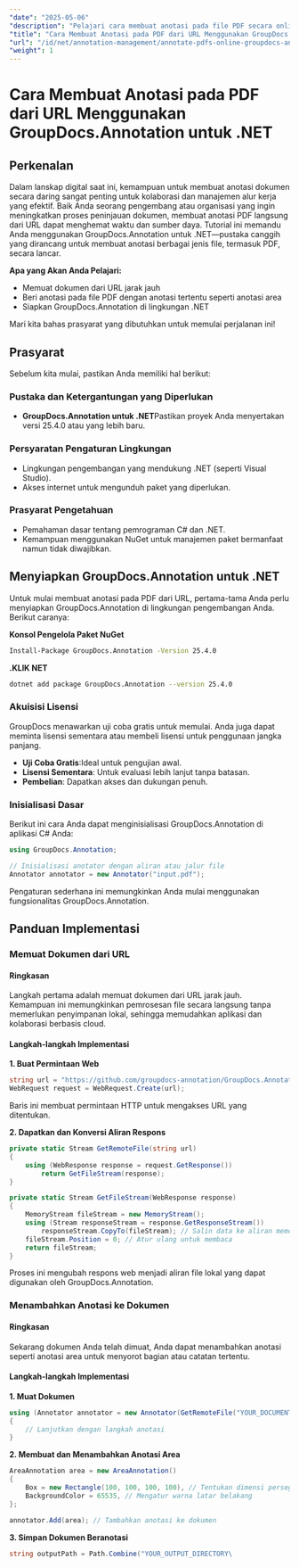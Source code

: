 ```yaml
---
"date": "2025-05-06"
"description": "Pelajari cara membuat anotasi pada file PDF secara online menggunakan GroupDocs.Annotation for .NET. Sederhanakan proses peninjauan dokumen Anda dengan teknik anotasi yang efisien."
"title": "Cara Membuat Anotasi pada PDF dari URL Menggunakan GroupDocs.Annotation untuk .NET"
"url": "/id/net/annotation-management/annotate-pdfs-online-groupdocs-annotation-net/"
"weight": 1
---
```


# Cara Membuat Anotasi pada PDF dari URL Menggunakan GroupDocs.Annotation untuk .NET

## Perkenalan

Dalam lanskap digital saat ini, kemampuan untuk membuat anotasi dokumen secara daring sangat penting untuk kolaborasi dan manajemen alur kerja yang efektif. Baik Anda seorang pengembang atau organisasi yang ingin meningkatkan proses peninjauan dokumen, membuat anotasi PDF langsung dari URL dapat menghemat waktu dan sumber daya. Tutorial ini memandu Anda menggunakan GroupDocs.Annotation untuk .NET—pustaka canggih yang dirancang untuk membuat anotasi berbagai jenis file, termasuk PDF, secara lancar.

**Apa yang Akan Anda Pelajari:**
- Memuat dokumen dari URL jarak jauh
- Beri anotasi pada file PDF dengan anotasi tertentu seperti anotasi area
- Siapkan GroupDocs.Annotation di lingkungan .NET

Mari kita bahas prasyarat yang dibutuhkan untuk memulai perjalanan ini!

## Prasyarat

Sebelum kita mulai, pastikan Anda memiliki hal berikut:

### Pustaka dan Ketergantungan yang Diperlukan
- **GroupDocs.Annotation untuk .NET**Pastikan proyek Anda menyertakan versi 25.4.0 atau yang lebih baru.
  

### Persyaratan Pengaturan Lingkungan
- Lingkungan pengembangan yang mendukung .NET (seperti Visual Studio).
- Akses internet untuk mengunduh paket yang diperlukan.

### Prasyarat Pengetahuan
- Pemahaman dasar tentang pemrograman C# dan .NET.
- Kemampuan menggunakan NuGet untuk manajemen paket bermanfaat namun tidak diwajibkan.

## Menyiapkan GroupDocs.Annotation untuk .NET

Untuk mulai membuat anotasi pada PDF dari URL, pertama-tama Anda perlu menyiapkan GroupDocs.Annotation di lingkungan pengembangan Anda. Berikut caranya:

**Konsol Pengelola Paket NuGet**

```bash
Install-Package GroupDocs.Annotation -Version 25.4.0
```

**\.KLIK NET**

```bash
dotnet add package GroupDocs.Annotation --version 25.4.0
```

### Akuisisi Lisensi

GroupDocs menawarkan uji coba gratis untuk memulai. Anda juga dapat meminta lisensi sementara atau membeli lisensi untuk penggunaan jangka panjang.

- **Uji Coba Gratis**:Ideal untuk pengujian awal.
- **Lisensi Sementara**: Untuk evaluasi lebih lanjut tanpa batasan.
- **Pembelian**: Dapatkan akses dan dukungan penuh.

### Inisialisasi Dasar

Berikut ini cara Anda dapat menginisialisasi GroupDocs.Annotation di aplikasi C# Anda:

```csharp
using GroupDocs.Annotation;

// Inisialisasi anotator dengan aliran atau jalur file
Annotator annotator = new Annotator("input.pdf");
```

Pengaturan sederhana ini memungkinkan Anda mulai menggunakan fungsionalitas GroupDocs.Annotation.

## Panduan Implementasi

### Memuat Dokumen dari URL

#### Ringkasan

Langkah pertama adalah memuat dokumen dari URL jarak jauh. Kemampuan ini memungkinkan pemrosesan file secara langsung tanpa memerlukan penyimpanan lokal, sehingga memudahkan aplikasi dan kolaborasi berbasis cloud.

#### Langkah-langkah Implementasi

**1. Buat Permintaan Web**

```csharp
string url = "https://github.com/groupdocs-annotation/GroupDocs.Annotation-for-.NET/blob/master/Examples/Resources/SampleFiles/input.pdf?raw=true";
WebRequest request = WebRequest.Create(url);
```

Baris ini membuat permintaan HTTP untuk mengakses URL yang ditentukan.

**2. Dapatkan dan Konversi Aliran Respons**

```csharp
private static Stream GetRemoteFile(string url)
{
    using (WebResponse response = request.GetResponse())
        return GetFileStream(response);
}

private static Stream GetFileStream(WebResponse response)
{
    MemoryStream fileStream = new MemoryStream();
    using (Stream responseStream = response.GetResponseStream())
        responseStream.CopyTo(fileStream); // Salin data ke aliran memori
    fileStream.Position = 0; // Atur ulang untuk membaca
    return fileStream;
}
```

Proses ini mengubah respons web menjadi aliran file lokal yang dapat digunakan oleh GroupDocs.Annotation.

### Menambahkan Anotasi ke Dokumen

#### Ringkasan

Sekarang dokumen Anda telah dimuat, Anda dapat menambahkan anotasi seperti anotasi area untuk menyorot bagian atau catatan tertentu.

#### Langkah-langkah Implementasi

**1. Muat Dokumen**

```csharp
using (Annotator annotator = new Annotator(GetRemoteFile("YOUR_DOCUMENT_DIRECTORY/input.pdf")))
{
    // Lanjutkan dengan langkah anotasi
}
```

**2. Membuat dan Menambahkan Anotasi Area**

```csharp
AreaAnnotation area = new AreaAnnotation()
{
    Box = new Rectangle(100, 100, 100, 100), // Tentukan dimensi persegi panjang
    BackgroundColor = 65535, // Mengatur warna latar belakang
};

annotator.Add(area); // Tambahkan anotasi ke dokumen
```

**3. Simpan Dokumen Beranotasi**

```csharp
string outputPath = Path.Combine("YOUR_OUTPUT_DIRECTORY\